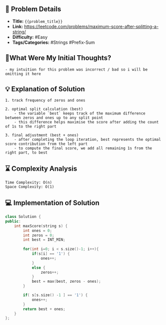## 📝 Problem Details

- **Title:** `{{problem_title}}`
- **Link:** https://leetcode.com/problems/maximum-score-after-splitting-a-string/
- **Difficulty:** #Easy 
- **Tags/Categories:** #Strings #Prefix-Sum 

## 💭What Were My Initial Thoughts?

```
- my intuition for this problem was incorrect / bad so i will be omitting it here 
```

## 💡 Explanation of Solution

```
1. track frequency of zeros and ones

2. optimal split calculation (best)
	- the variable `best` keeps track of the maximum difference between zeros and ones up to any split point
	- this difference helps maximise the score after adding the count of 1s to the right part 

3. final adjustment (best + ones)
	- after completing the loop iteration, best represents the optimal score contribution from the left part
	- to compute the final score, we add all remaining 1s from the right part, to best
```

## ⌛ Complexity Analysis

```
Time Complexity: O(n)
Space Complexity: O(1)
```

## 💻 Implementation of Solution

```cpp
class Solution {
public:
    int maxScore(string s) {
        int ones = 0;
        int zeros = 0;
        int best = INT_MIN;
  
        for(int i=0; i < s.size()-1; i++){
            if(s[i] == '1') {
                ones++;
            }
            else {
                zeros++;
            }
            best = max(best, zeros - ones);
        }

        if( s[s.size() -1 ] == '1') {
            ones++;
        }
        return best + ones;
    }
};
```